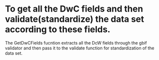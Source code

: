 # To get all the DwC fields and then validate(standardize) the data set according to these fields.
The GetDwCFields fucntion extracts all the DcW fields through the gbif validator and then pass it
to the validate function for standardization of the data set.
